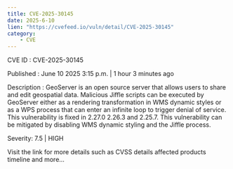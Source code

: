 ```yaml
---
title: CVE-2025-30145
date: 2025-6-10
lien: "https://cvefeed.io/vuln/detail/CVE-2025-30145"
category:
    - CVE
---
```


CVE ID : CVE-2025-30145

Published :  June 10
2025
3:15 p.m. | 1 hour
3 minutes ago

Description : GeoServer is an open source server that allows users to share and edit geospatial data. Malicious Jiffle scripts can be executed by GeoServer
either as a rendering transformation in WMS dynamic styles or as a WPS process
that can enter an infinite loop to trigger denial of service. This vulnerability is fixed in 2.27.0
2.26.3
and 2.25.7. This vulnerability can be mitigated by disabling WMS dynamic styling and  the Jiffle process.

Severity: 7.5 | HIGH

Visit the link for more details
such as CVSS details
affected products
timeline
and more...
